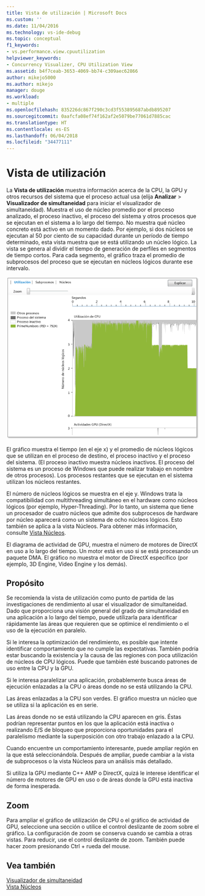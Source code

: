 ```yaml
---
title: Vista de utilización | Microsoft Docs
ms.custom: ''
ms.date: 11/04/2016
ms.technology: vs-ide-debug
ms.topic: conceptual
f1_keywords:
- vs.performance.view.cpuutilization
helpviewer_keywords:
- Concurrency Visualizer, CPU Utilization View
ms.assetid: b4f7ceab-3653-4069-bb74-c309aec62866
author: mikejo5000
ms.author: mikejo
manager: douge
ms.workload:
- multiple
ms.openlocfilehash: 835226dc867f290c3cd3f553895687abdb895207
ms.sourcegitcommit: 0aafcfa08ef74f162af2e5079be77061d7885cac
ms.translationtype: HT
ms.contentlocale: es-ES
ms.lasthandoff: 06/04/2018
ms.locfileid: "34477111"
---
```

# <a name="utilization-view"></a>Vista de utilización
La **Vista de utilización** muestra información acerca de la CPU, la GPU y otros recursos del sistema que el proceso actual usa (elija **Analizar** > **Visualizador de simultaneidad** para iniciar el visualizador de simultaneidad). Muestra el uso de núcleo promedio por el proceso analizado, el proceso inactivo, el proceso del sistema y otros procesos que se ejecutan en el sistema a lo largo del tiempo. No muestra qué núcleo concreto está activo en un momento dado. Por ejemplo, si dos núcleos se ejecutan al 50 por ciento de su capacidad durante un período de tiempo determinado, esta vista muestra que se está utilizando un núcleo lógico. La vista se genera al dividir el tiempo de generación de perfiles en segmentos de tiempo cortos. Para cada segmento, el gráfico traza el promedio de subprocesos del proceso que se ejecutan en núcleos lógicos durante ese intervalo.  
  
 ![Vista de utilización de CPU](../profiling/media/vsts_ppacpuutil.png "VSTS_PPAcpuUtil")  
  
 El gráfico muestra el tiempo (en el eje x) y el promedio de núcleos lógicos que se utilizan en el proceso de destino, el proceso inactivo y el proceso del sistema. (El proceso inactivo muestra núcleos inactivos. El proceso del sistema es un proceso de Windows que puede realizar trabajo en nombre de otros procesos). Los procesos restantes que se ejecutan en el sistema utilizan los núcleos restantes.  
  
 El número de núcleos lógicos se muestra en el eje y. Windows trata la compatibilidad con multithreading simultáneo en el hardware como núcleos lógicos (por ejemplo, Hyper-Threading). Por lo tanto, un sistema que tiene un procesador de cuatro núcleos que admite dos subprocesos de hardware por núcleo aparecerá como un sistema de ocho núcleos lógicos. Esto también se aplica a la vista Núcleos. Para obtener más información, consulte [Vista Núcleos](../profiling/cores-view.md).  
  
 El diagrama de actividad de GPU, muestra el número de motores de DirectX en uso a lo largo del tiempo.  Un motor está en uso si se está procesando un paquete DMA.  El gráfico no muestra el motor de DirectX específico (por ejemplo, 3D Engine, Video Engine y los demás).  
  
## <a name="purpose"></a>Propósito  
 Se recomienda la vista de utilización como punto de partida de las investigaciones de rendimiento al usar el visualizador de simultaneidad. Dado que proporciona una visión general del grado de simultaneidad en una aplicación a lo largo del tiempo, puede utilizarla para identificar rápidamente las áreas que requieren que se optimice el rendimiento o el uso de la ejecución en paralelo.  
  
 Si le interesa la optimización del rendimiento, es posible que intente identificar comportamiento que no cumple las expectativas. También podría estar buscando la existencia y la causa de las regiones con poca utilización de núcleos de CPU lógicos. Puede que también esté buscando patrones de uso entre la CPU y la GPU.  
  
 Si le interesa paralelizar una aplicación, probablemente busca áreas de ejecución enlazadas a la CPU o áreas donde no se está utilizando la CPU.  
  
 Las áreas enlazadas a la CPU son verdes. El gráfico muestra un núcleo que se utiliza si la aplicación es en serie.  
  
 Las áreas donde no se está utilizando la CPU aparecen en gris. Éstas podrían representar puntos en los que la aplicación está inactiva o realizando E/S de bloqueo que proporciona oportunidades para el paralelismo mediante la superposición con otro trabajo enlazado a la CPU.  
  
 Cuando encuentre un comportamiento interesante, puede ampliar región en la que está seleccionándola. Después de ampliar, puede cambiar a la vista de subprocesos o la vista Núcleos para un análisis más detallado.  
  
 Si utiliza la GPU mediante C++ AMP o DirectX, quizá le interese identificar el número de motores de GPU en uso o de áreas donde la GPU está inactiva de forma inesperada.  
  
## <a name="zoom"></a>Zoom  
 Para ampliar el gráfico de utilización de CPU o el gráfico de actividad de GPU, seleccione una sección o utilice el control deslizante de zoom sobre el gráfico. La configuración de zoom se conserva cuando se cambia a otras vistas. Para reducir, use el control deslizante de zoom. También puede hacer zoom presionando Ctrl + rueda del mouse.  
  
## <a name="see-also"></a>Vea también  
 [Visualizador de simultaneidad](../profiling/concurrency-visualizer.md)   
 [Vista Núcleos](../profiling/cores-view.md)